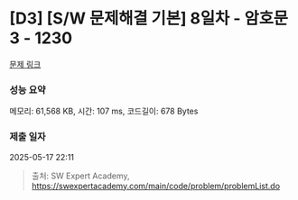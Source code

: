# [D3] [S/W 문제해결 기본] 8일차 - 암호문3 - 1230 

[문제 링크](https://swexpertacademy.com/main/code/problem/problemDetail.do?contestProbId=AV14zIwqAHwCFAYD) 

### 성능 요약

메모리: 61,568 KB, 시간: 107 ms, 코드길이: 678 Bytes

### 제출 일자

2025-05-17 22:11



> 출처: SW Expert Academy, https://swexpertacademy.com/main/code/problem/problemList.do